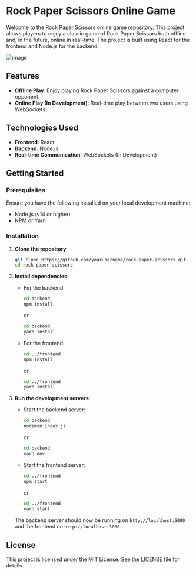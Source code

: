 # Rock Paper Scissors Online Game

Welcome to the Rock Paper Scissors online game repository. This project allows players to enjoy a classic game of Rock Paper Scissors both offline and, in the future, online in real-time. The project is built using React for the frontend and Node.js for the backend.

![image](https://github.com/lasindu-ranasinghe/Rock-Paper-Scissor-Game/assets/116148700/2d4060bf-d23c-4660-862b-3bffead32a8b)


## Features

- **Offline Play**: Enjoy playing Rock Paper Scissors against a computer opponent.
- **Online Play (In Development)**: Real-time play between two users using WebSockets.

## Technologies Used

- **Frontend**: React
- **Backend**: Node.js
- **Real-time Communication**: WebSockets (In Development)

## Getting Started

### Prerequisites

Ensure you have the following installed on your local development machine:

- Node.js (v14 or higher)
- NPM or Yarn

### Installation

1. **Clone the repository**:

   ```bash
   git clone https://github.com/yourusername/rock-paper-scissors.git
   cd rock-paper-scissors
   ```

2. **Install dependencies**:

   - For the backend:

     ```bash
     cd backend
     npm install
     ```

     or

     ```bash
     cd backend
     yarn install
     ```

   - For the frontend:

     ```bash
     cd ../frontend
     npm install
     ```

     or

     ```bash
     cd ../frontend
     yarn install
     ```

3. **Run the development servers**:

   - Start the backend server:

     ```bash
     cd backend
     nodemon index.js
     ```

     or

     ```bash
     cd backend
     yarn dev
     ```

   - Start the frontend server:

     ```bash
     cd ../frontend
     npm start
     ```

     or

     ```bash
     cd ../frontend
     yarn start
     ```

   The backend server should now be running on `http://localhost:5000` and the frontend on `http://localhost:3000`.

## License

This project is licensed under the MIT License. See the [LICENSE](LICENSE) file for details.
